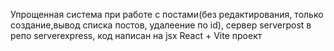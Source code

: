 Упрощенная система при работе с постами(без редактирования, только создание,вывод  списка постов, удалеение по id),
сервер serverpost  в репо serverexpress, 
код написан на jsx  React + Vite проект


